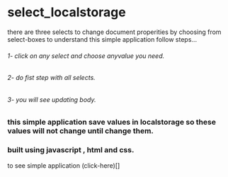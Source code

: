# select_localstorage
there are three selects to change document properities by choosing from select-boxes
to understand this simple application follow steps...
###### 1- click on any select and choose anyvalue you need.
###### 2- do fist step with all selects.
###### 3- you will see updating body.
### this simple application save values in localstorage so these values will not change until change them.
### built using javascript , html and css.
to see simple application (click-here)[]
